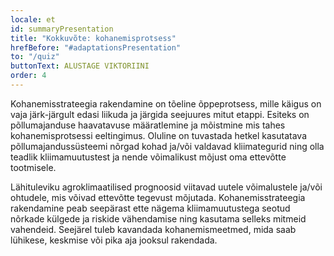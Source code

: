 ```yaml
---
locale: et
id: summaryPresentation
title: "Kokkuvõte: kohanemisprotsess"
hrefBefore: "#adaptationsPresentation"
to: "/quiz"
buttonText: ALUSTAGE VIKTORIINI
order: 4
---
```


Kohanemisstrateegia rakendamine on tõeline õppeprotsess, mille käigus on vaja järk-järgult edasi liikuda ja järgida seejuures mitut etappi. Esiteks on põllumajanduse haavatavuse määratlemine ja mõistmine mis tahes kohanemisprotsessi eeltingimus. Oluline on tuvastada hetkel kasutatava põllumajandussüsteemi nõrgad kohad ja/või valdavad kliimategurid ning olla teadlik kliimamuutustest ja nende võimalikust mõjust oma ettevõtte tootmisele.

Lähituleviku agroklimaatilised prognoosid viitavad uutele võimalustele ja/või ohtudele, mis võivad ettevõtte tegevust mõjutada. Kohanemisstrateegia rakendamine peab seepärast ette nägema kliimamuutustega seotud nõrkade külgede ja riskide vähendamise ning kasutama selleks mitmeid vahendeid. Seejärel tuleb kavandada kohanemismeetmed, mida saab lühikese, keskmise või pika aja jooksul rakendada.

<roadmap style="text-align: center;" />
